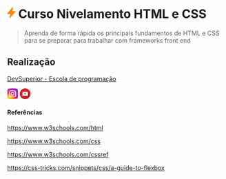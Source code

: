 # ![DevSuperior logo](https://raw.githubusercontent.com/devsuperior/bds-assets/main/ds/devsuperior-logo-small.png) Curso Nivelamento HTML e CSS
>  Aprenda de forma rápida os principais fundamentos de HTML e CSS para se preparar para trabalhar com frameworks front end

## Realização
[DevSuperior - Escola de programação](https://devsuperior.com.br)

[![DevSuperior no Instagram](https://raw.githubusercontent.com/devsuperior/bds-assets/main/ds/ig-icon.png)](https://instagram.com/devsuperior.ig)
[![DevSuperior no Youtube](https://raw.githubusercontent.com/devsuperior/bds-assets/main/ds/yt-icon.png)](https://youtube.com/devsuperior)

#### Referências

https://www.w3schools.com/html

https://www.w3schools.com/css

https://www.w3schools.com/cssref

https://css-tricks.com/snippets/css/a-guide-to-flexbox
